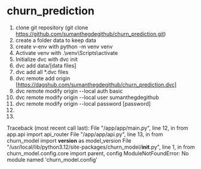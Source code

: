 # churn_prediction

1. clone git repository (git clone https://github.com/sumanthegdegithub/churn_prediction.git)
2. create a folder data to keep data
3. create v-env with python -m venv venv
4. Activate venv with .\venv\Scripts\activate
5. Initialize dvc with dvc init
6. dvc add data/[data files]
7. dvc add  all *.dvc files
8. dvc remote add origin [https://dagshub.com/sumanthegdegithub/churn_prediction.dvc]
9. dvc remote modify origin --local auth basic   
10. dvc remote modify origin --local user sumanthegdegithub
11. dvc remote modify origin --local password [password]
12.
13.
Traceback (most recent call last):
  File "/app/app/main.py", line 12, in <module>
    from app.api import api_router
  File "/app/app/api.py", line 13, in <module>
    from churn_model import __version__ as model_version
  File "/usr/local/lib/python3.12/site-packages/churn_model/__init__.py", line 1, in <module>
    from churn_model.config.core import parent, config
ModuleNotFoundError: No module named 'churn_model.config'